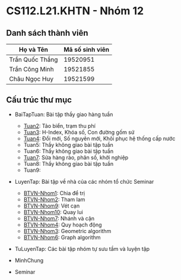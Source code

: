 # CS112.L21.KHTN - Nhóm 12

## Danh sách thành viên

| Họ và Tên       | Mã số sinh viên |
| --------------- | --------------- |
| Trần Quốc Thắng | 19520951        |
| Trần Công Minh  | 19521855        |
| Châu Ngọc Huy   | 19521599        |

## Cấu trúc thư mục

- BaiTapTuan: Bài tập thầy giao hàng tuần
  - [Tuan2](https://github.com/doragon-92/CS112.L21.KHTN_N12/tree/master/BaiTapTuan/Tuan2): Tảo biển, trạm thu phí
  - [Tuan3](https://github.com/doragon-92/CS112.L21.KHTN_N12/tree/master/BaiTapTuan/Tuan3): H-Index, Khóa số, Con đường gốm sứ
  - [Tuan4](https://github.com/doragon-92/CS112.L21.KHTN_N12/tree/master/BaiTapTuan/Tuan4): Đổi mới, Số nguyên mới, Khôi phục hệ thống cấp nước
  - Tuan5: Thầy không giao bài tập tuần
  - Tuan6: Thầy không giao bài tập tuần
  - [Tuan7](https://github.com/doragon-92/CS112.L21.KHTN_N12/tree/master/BaiTapTuan/Tuan7): Sửa hàng rào, phân số, khởi nghiệp
  - Tuan8: Thầy không giao bài tập tuần
  - Tuan9:

- LuyenTap: Bài tập về nhà của các nhóm tổ chức Seminar
  - [BTVN-Nhom1](https://github.com/doragon-92/CS112.L21.KHTN_N12/tree/master/LuyenTap/BTVN-Nhom1): Chia để trị
  - [BTVN-Nhom2](https://github.com/doragon-92/CS112.L21.KHTN_N12/tree/master/LuyenTap/BTVN-Nhom2): Tham lam
  - [BTVN-Nhom9](https://github.com/doragon-92/CS112.L21.KHTN_N12/tree/master/LuyenTap/BTVN-Nhom9): Vét cạn
  - [BTVN-Nhom10](https://github.com/doragon-92/CS112.L21.KHTN_N12/tree/master/LuyenTap/BTVN-Nhom10): Quay lui
  - [BTVN-Nhom7](https://github.com/doragon-92/CS112.L21.KHTN_N12/tree/master/LuyenTap/BTVN-Nhom7): Nhánh và cận
  - [BTVN-Nhom4](https://github.com/doragon-92/CS112.L21.KHTN_N12/tree/master/LuyenTap/BTVN-Nhom4): Quy hoạch động
  - [BTVN-Nhom3](https://github.com/doragon-92/CS112.L21.KHTN_N12/tree/master/LuyenTap/BTVN-Nhom3): Geometric algorithm
  - [BTVN-Nhom6](https://github.com/doragon-92/CS112.L21.KHTN_N12/tree/master/LuyenTap/BTVN-Nhom6): Graph algorithm

- TuLuyenTap: Các bài tập nhóm tự sưu tầm và luyện tập

- MinhChung

- Seminar